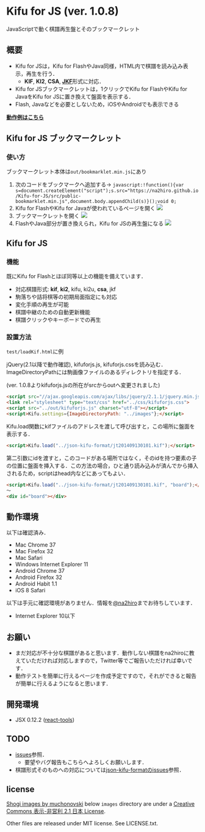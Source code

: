 # Kifu for JS (ver. 1.0.8)
JavaScriptで動く棋譜再生盤とそのブックマークレット

## 概要
* Kifu for JSは，Kifu for FlashやJava同様，HTML内で棋譜を読み込み表示，再生を行う．
	* **KIF**, **KI2**, **CSA**, [**JKF**](https://github.com/na2hiro/json-kifu-format)形式に対応．
* Kifu for JSブックマークレットは，1クリックでKifu for FlashやKifu for JavaをKifu for JSに置き換えて盤面を表示する．	
* Flash, Javaなどを必要としないため，iOSやAndroidでも表示できる

[**動作例はこちら**](http://na2hiro.github.io/Kifu-for-JS/test/example.html)

## Kifu for JS ブックマークレット
### 使い方
ブックマークレット本体は`out/bookmarklet.min.js`にあり

1. 次のコードをブックマークへ追加する→
`javascript:!function(){var s=document.createElement("script");s.src="https://na2hiro.github.io/Kifu-for-JS/src/public-bookmarklet.min.js",document.body.appendChild(s)}();void 0;`
2. Kifu for FlashやKifu for Javaが使われているページを開く
![](https://na2hiro.github.io/Kifu-for-JS/readme-ss/1.png)
3. ブックマークレットを開く
![](https://na2hiro.github.io/Kifu-for-JS/readme-ss/2.png)
4. FlashやJava部分が置き換えられ，Kifu for JSの再生盤になる
![](https://na2hiro.github.io/Kifu-for-JS/readme-ss/3.png)

## Kifu for JS
### 機能
既にKifu for Flashとほぼ同等以上の機能を備えています．

* 対応棋譜形式: **kif**, **ki2**, kifu, ki2u, **csa**, jkf
* 駒落ちや詰将棋等の初期局面指定にも対応
* 変化手順の再生が可能
* 棋譜中継のための自動更新機能
* 棋譜クリックやキーボードでの再生

### 設置方法
`test/loadKif.html`に例

jQuery(2.1以降で動作確認), kifuforjs.js, kifuforjs.cssを読み込む．ImageDirectoryPathには駒画像ファイルのあるディレクトリを指定する．

(ver. 1.0.8よりkifuforjs.jsの所在がsrcからoutへ変更されました)

```html
<script src="//ajax.googleapis.com/ajax/libs/jquery/2.1.1/jquery.min.js"></script>
<link rel="stylesheet" type="text/css" href="../css/kifuforjs.css">
<script src="../out/kifuforjs.js" charset="utf-8"></script>
<script>Kifu.settings={ImageDirectoryPath: "../images"};</script>
```

Kifu.load関数にkifファイルのアドレスを渡して呼び出すと，この場所に盤面を表示する．

```html
<script>Kifu.load("../json-kifu-format/jt201409130101.kif");</script>
```

第二引数にidを渡すと，このコードがある場所ではなく，そのidを持つ要素の子の位置に盤面を挿入する．この方法の場合，ひと通り読み込みが済んでから挿入されるため，scriptはhead内などにあってもよい．

```html
<script>Kifu.load("../json-kifu-format/jt201409130101.kif", "board");</script>
〜
<div id="board"></div>
```

## 動作環境
以下は確認済み．

* Mac Chrome 37
* Mac Firefox 32
* Mac Safari
* Windows Internet Explorer 11
* Android Chrome 37
* Android Firefox 32
* Android Habit 1.1
* iOS 8 Safari

以下は手元に確認環境がありません．情報を[@na2hiro](https://twitter.com)までお待ちしています．

* Internet Explorer 10以下

## お願い

* まだ対応が不十分な棋譜があると思います．動作しない棋譜をna2hiroに教えていただければ対応しますので，Twitter等でご報告いただければ幸いです．
* 動作テストを簡単に行えるページを作成予定ですので，それができると報告が簡単に行えるようになると思います．

## 開発環境

* JSX 0.12.2 ([react-tools](http://facebook.github.io/react/docs/getting-started.html#offline-transform))

## TODO
* [issues](https://github.com/na2hiro/Kifu-for-JS/issues)参照．
	* 要望やバグ報告もこちらへよろしくお願いします．
* 棋譜形式そのものへの対応については[json-kifu-formatのissues](https://github.com/na2hiro/json-kifu-format)参照．

## license
[Shogi images by muchonovski](http://mucho.girly.jp/bona/) below `images` directory are under a [Creative Commons 表示-非営利 2.1 日本 License](http://creativecommons.org/licenses/by-nc/2.1/jp/).

Other files are released under MIT license. See LICENSE.txt.
